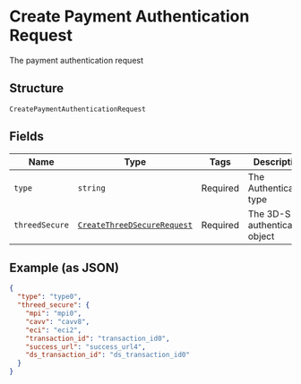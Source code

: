 
# Create Payment Authentication Request

The payment authentication request

## Structure

`CreatePaymentAuthenticationRequest`

## Fields

| Name | Type | Tags | Description | Getter | Setter |
|  --- | --- | --- | --- | --- | --- |
| `type` | `string` | Required | The Authentication type | getType(): string | setType(string type): void |
| `threedSecure` | [`CreateThreeDSecureRequest`](../../doc/models/create-three-d-secure-request.md) | Required | The 3D-S authentication object | getThreedSecure(): CreateThreeDSecureRequest | setThreedSecure(CreateThreeDSecureRequest threedSecure): void |

## Example (as JSON)

```json
{
  "type": "type0",
  "threed_secure": {
    "mpi": "mpi0",
    "cavv": "cavv8",
    "eci": "eci2",
    "transaction_id": "transaction_id0",
    "success_url": "success_url4",
    "ds_transaction_id": "ds_transaction_id0"
  }
}
```

